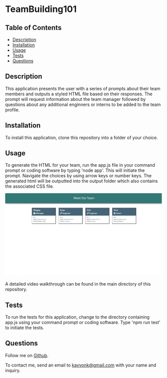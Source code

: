 
# TeamBuilding101

## Table of Contents
* [Description](#description)
* [Installation](#installation)
* [Usage](#usage)
* [Tests](#tests)
* [Questions](#questions)

## Description
This application presents the user with a series of prompts about their team members and outputs a styled HTML file based on their responses. The prompt will request information about the team manager followed by questions about any additional enginners or interns to be added to the team profile.

## Installation
To install this application, clone this repository into a folder of your choice.

## Usage
To generate the HTML for your team, run the app.js file in your command prompt or coding software by typing 'node app'. This will initiate the prompt. Navigate the choices by using arrow keys or number keys. The generated html will be outputted into the output folder which also contains the associated CSS file.   

![TeamGeneratorWalkthrough_Moment](./assets/TeamGeneratorWalkthrough_Moment.jpg)

A detailed video walkthrough can be found in the main directory of this repository.

## Tests
To run the tests for this application, change to the directory containing app.js using your command prompt or coding software. Type 'npm run test' to initiate the tests.

## Questions
Follow me on [Github](https://github.com/kayvonk).

To contact me, send an email to kayvonk@gmail.com with your name and inquiry.
